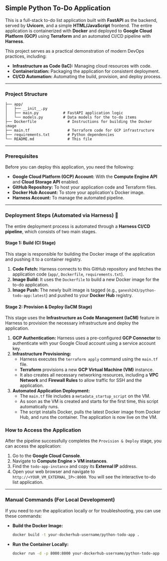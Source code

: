 ## Simple Python To-Do Application 

This is a full-stack to-do list application built with **FastAPI** as the backend, served by **Uvicorn**, and a simple **HTML/JavaScript** frontend. The entire application is containerized with **Docker** and deployed to **Google Cloud Platform (GCP)** using **Terraform** and an automated CI/CD pipeline with **Harness**.

This project serves as a practical demonstration of modern DevOps practices, including:

  * **Infrastructure as Code (IaC):** Managing cloud resources with code.
  * **Containerization:** Packaging the application for consistent deployment.
  * **CI/CD Automation:** Automating the build, provision, and deploy process.

-----

### Project Structure

```
├── app/
│   ├── __init__.py
│   ├── main.py           # FastAPI application logic
│   └── models.py         # Data models for the to-do items
├── Dockerfile              # Instructions for building the Docker image
├── main.tf                 # Terraform code for GCP infrastructure
├── requirements.txt        # Python dependencies
└── README.md               # This file
```

-----

### Prerequisites

Before you can deploy this application, you need the following:

  * **Google Cloud Platform (GCP) Account:** With the **Compute Engine API** and **Cloud Storage API** enabled.
  * **GitHub Repository:** To host your application code and Terraform files.
  * **Docker Hub Account:** To store your application's Docker image.
  * **Harness Account:** To manage the automated pipeline.

-----

### Deployment Steps (Automated via Harness) 🚀

The entire deployment process is automated through a **Harness CI/CD pipeline**, which consists of two main stages.

#### **Stage 1: Build (CI Stage)**

This stage is responsible for building the Docker image of the application and pushing it to a container registry.

1.  **Code Fetch:** Harness connects to this GitHub repository and fetches the application code (`app/`, `Dockerfile`, `requirements.txt`).
2.  **Image Build:** It uses the `Dockerfile` to build a new Docker image for the to-do application.
3.  **Image Push:** The newly built image is tagged (e.g., `ganesh243/python-todo-app:latest`) and pushed to your **Docker Hub** registry.

#### **Stage 2: Provision & Deploy (IaCM Stage)**

This stage uses the **Infrastructure as Code Management (IaCM)** feature in Harness to provision the necessary infrastructure and deploy the application.

1.  **GCP Authentication:** Harness uses a pre-configured **GCP Connector** to authenticate with your Google Cloud account using a service account key.
2.  **Infrastructure Provisioning:**
      * Harness executes the `terraform apply` command using the `main.tf` file.
      * **Terraform** provisions a new **GCP Virtual Machine (VM)** instance.
      * It also creates all necessary networking resources, including a **VPC Network** and **Firewall Rules** to allow traffic for SSH and the application.
3.  **Automated Application Deployment:**
      * The `main.tf` file includes a `metadata_startup_script` on the VM.
      * As soon as the VM is created and starts for the first time, this script automatically runs.
      * The script installs Docker, pulls the latest Docker image from Docker Hub, and runs the container. The application is now live on the VM.

### How to Access the Application

After the pipeline successfully completes the `Provision & Deploy` stage, you can access the application:

1.  Go to the **Google Cloud Console**.
2.  Navigate to **Compute Engine \> VM instances**.
3.  Find the `todo-app-instance` and copy its **External IP** address.
4.  Open your web browser and navigate to `http://<YOUR_VM_EXTERNAL_IP>:8000`. You will see the interactive to-do list application.

-----

### Manual Commands (For Local Development)

If you need to run the application locally or for troubleshooting, you can use these commands:

  * **Build the Docker Image:**
    ```bash
    docker build -t your-dockerhub-username/python-todo-app .
    ```
  * **Run the Container Locally:**
    ```bash
    docker run -d -p 8000:8000 your-dockerhub-username/python-todo-app
    ```
